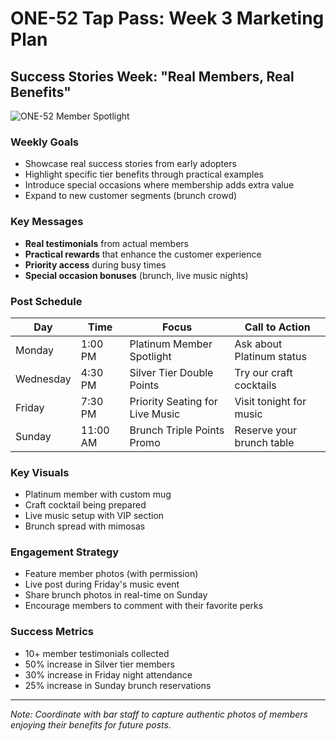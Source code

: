 # ONE-52 Tap Pass: Week 3 Marketing Plan
## Success Stories Week: "Real Members, Real Benefits"

![ONE-52 Member Spotlight](https://placeholder.com/one52members)

### Weekly Goals
- Showcase real success stories from early adopters
- Highlight specific tier benefits through practical examples
- Introduce special occasions where membership adds extra value
- Expand to new customer segments (brunch crowd)

### Key Messages
- **Real testimonials** from actual members
- **Practical rewards** that enhance the customer experience
- **Priority access** during busy times
- **Special occasion bonuses** (brunch, live music nights)

### Post Schedule

| Day | Time | Focus | Call to Action |
|-----|------|-------|---------------|
| Monday | 1:00 PM | Platinum Member Spotlight | Ask about Platinum status |
| Wednesday | 4:30 PM | Silver Tier Double Points | Try our craft cocktails |
| Friday | 7:30 PM | Priority Seating for Live Music | Visit tonight for music |
| Sunday | 11:00 AM | Brunch Triple Points Promo | Reserve your brunch table |

### Key Visuals
- Platinum member with custom mug
- Craft cocktail being prepared
- Live music setup with VIP section
- Brunch spread with mimosas

### Engagement Strategy
- Feature member photos (with permission)
- Live post during Friday's music event
- Share brunch photos in real-time on Sunday
- Encourage members to comment with their favorite perks

### Success Metrics
- 10+ member testimonials collected
- 50% increase in Silver tier members
- 30% increase in Friday night attendance
- 25% increase in Sunday brunch reservations

---

*Note: Coordinate with bar staff to capture authentic photos of members enjoying their benefits for future posts.* 